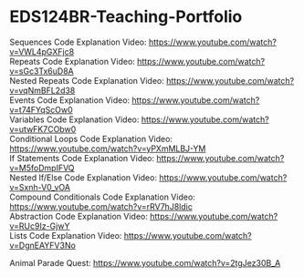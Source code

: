 # EDS124BR-Teaching-Portfolio
Sequences Code Explanation Video: https://www.youtube.com/watch?v=VWL4pGXFjc8  
Repeats Code Explanation Video: https://www.youtube.com/watch?v=sGc3Tx6uD8A  
Nested Repeats Code Explanation Video: https://www.youtube.com/watch?v=vqNmBFL2d38  
Events Code Explanation Video: https://www.youtube.com/watch?v=t74FYqScOw0  
Variables Code Explanation Video: https://www.youtube.com/watch?v=utwFK7CObw0  
Conditional Loops Code Explanation Video: https://www.youtube.com/watch?v=yPXmMLBJ-YM  
If Statements Code Explanation Video: https://www.youtube.com/watch?v=M5foDmpIFVQ  
Nested If/Else Code Explanation Video: https://www.youtube.com/watch?v=Sxnh-V0_vOA  
Compound Conditionals Code Explanation Video: https://www.youtube.com/watch?v=rRV7hJ8ldic  
Abstraction Code Explanation Video: https://www.youtube.com/watch?v=RUc9Iz-GjwY  
Lists Code Explanation Video: https://www.youtube.com/watch?v=DgnEAYFV3No  
  
Animal Parade Quest: https://www.youtube.com/watch?v=2tgJez30B_A
